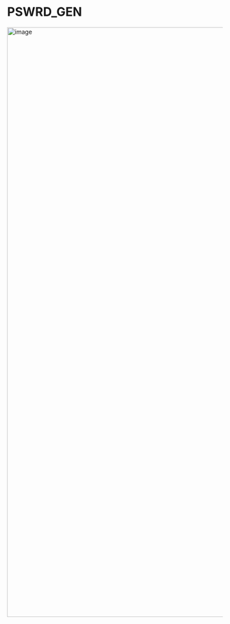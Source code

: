# PSWRD_GEN
<img width="1376" alt="image" src="https://github.com/CosmoXLav/PSWRD_GEN/assets/131213888/39bcca30-5549-4a15-9221-4f8453c6a99a">
